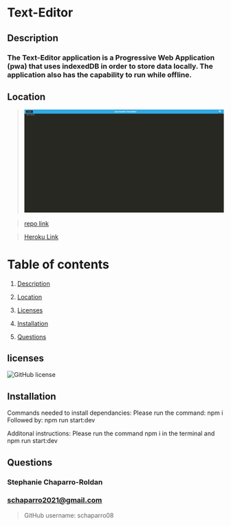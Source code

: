 # Text-Editor

## Description

### The Text-Editor application is a Progressive Web Application (pwa) that uses indexedDB in order to store data locally. The application also has the capability to run while offline.


## Location

> ![screenshot](./Assets/Screenshot08.png)

> [repo link](https://github.com/schaparro08/Text-Editor)

> [Heroku Link](https://mysterious-wildwood-19070.herokuapp.com/) 



# Table of contents 

1. [Description](#description)

2. [Location](#location)

3. [Licenses](#licenses)

4. [Installation](#installation)

5. [Questions](#questions)

## licenses 

![GitHub license](https://img.shields.io/badge/license-MIT-blue.svg)

## Installation
Commands needed to install dependancies: 
Please run the command: npm i
Followed by: npm run start:dev          

Additonal instructions:
Please run the command npm i in the terminal and npm run start:dev     
## Questions
 ### Stephanie Chaparro-Roldan
### schaparro2021@gmail.com

>GitHub username: schaparro08